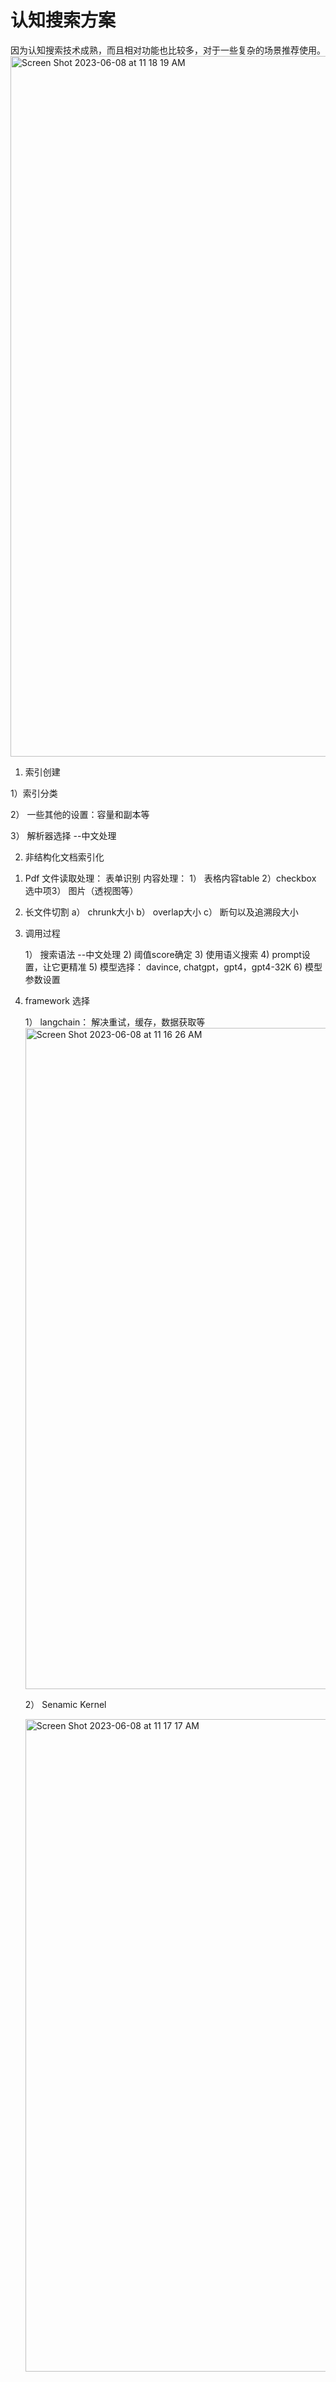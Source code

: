 # 认知搜索方案
因为认知搜索技术成熟，而且相对功能也比较多，对于一些复杂的场景推荐使用。
<img width="1121" alt="Screen Shot 2023-06-08 at 11 18 19 AM" src="https://github.com/huqianghui/pdf-form-table-demo-test-script/assets/7360524/510a093b-8289-4ef4-9abb-930a8f510a09">

1. 索引创建

  1）索引分类

  2） 一些其他的设置：容量和副本等 

  3） 解析器选择 --中文处理

2. 非结构化文档索引化
   
  1)  Pdf 文件读取处理： 表单识别
      内容处理： 1） 表格内容table  2）checkbox 选中项3） 图片（透视图等） 
   
   2) 长文件切割 
       a） chrunk大小
       b） overlap大小
       c） 断句以及追溯段大小
       
3. 调用过程
    
      1） 搜索语法 --中文处理
      2) 阈值score确定
      3) 使用语义搜索
      4) prompt设置，让它更精准
      5) 模型选择： davince, chatgpt，gpt4，gpt4-32K
      6) 模型参数设置

    
 4. framework 选择
     
     1） langchain： 解决重试，缓存，数据获取等
     <img width="1058" alt="Screen Shot 2023-06-08 at 11 16 26 AM" src="https://github.com/huqianghui/pdf-form-table-demo-test-script/assets/7360524/81c9fda1-a20f-4a94-a016-9337422cedbf">

     2） Senamic Kernel

    <img width="1044" alt="Screen Shot 2023-06-08 at 11 17 17 AM" src="https://github.com/huqianghui/pdf-form-table-demo-test-script/assets/7360524/8a9b2b52-ab5e-4ace-9115-d060c03e6712">





